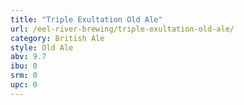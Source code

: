 ```yaml
---
title: "Triple Exultation Old Ale"
url: /eel-river-brewing/triple-exultation-old-ale/
category: British Ale
style: Old Ale
abv: 9.7
ibu: 0
srm: 0
upc: 0
---
```


